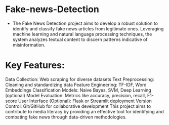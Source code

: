 # Fake-news-Detection
- The Fake News Detection project aims to develop a robust solution to identify and classify fake news articles from legitimate ones. Leveraging machine learning and natural language processing techniques, the system analyzes textual content to discern patterns indicative of misinformation. 
# Key Features:

Data Collection: Web scraping for diverse datasets
Text Preprocessing: Cleaning and standardizing data
Feature Engineering: TF-IDF, Word Embeddings
Classification Models: Naive Bayes, SVM, Deep Learning (optional)
Model Evaluation: Metrics like accuracy, precision, recall, F1-score
User Interface (Optional): Flask or Streamlit deployment
Version Control: Git/GitHub for collaborative development
This project aims to contribute to media literacy by providing an effective tool for identifying and combating fake news through data-driven methodologies.
